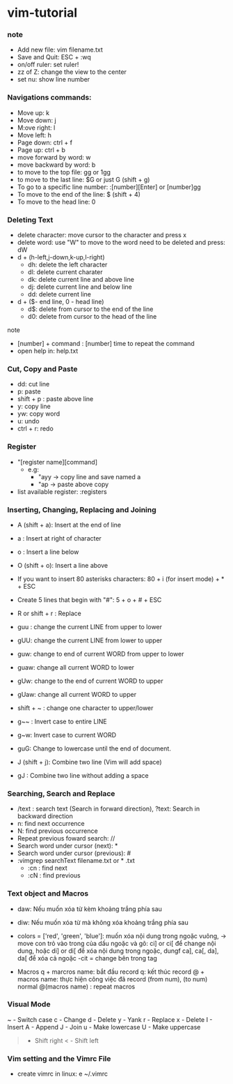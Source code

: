 # vim-tutorial
### note
- Add new file: vim filename.txt
- Save and Quit: ESC + :wq
- on/off ruler: set ruler!
- zz of Z: change the view to the center
- set nu: show line number
### Navigations commands:
- Move up: k
- Move down: j
- M:ove right: l
- Move left: h
- Page down: ctrl + f
- Page up: ctrl + b
- move forward by word: w
- move backward by word: b
- to move to the top file: gg or 1gg
- to move to the last line: $G or just G (shift + g)
- To go to a specific line number: :[number][Enter] or [number]gg
- To move to the end of the line: $ (shift + 4)
- To move to the head line: 0
### Deleting Text
- delete character: move cursor to the character and press x
- delete word: use "W" to move to the word need to be deleted and press: dW
- d + (h-left,j-down,k-up,l-right)
  + dh: delete the left character
  + dl: delete current charater
  + dk: delete current line and above line
  + dj: delete current line and below line
  + dd: delete current line
- d + ($- end line, 0 - head line)
  + d$: delete from cursor to the end of the line
  + d0: delete from cursor to the head of the line

note
- [number] + command : [number] time to repeat the command
- open help in: help.txt

### Cut, Copy and Paste
- dd: cut line
- p: paste
- shift + p : paste above line
- y: copy line
- yw: copy word
- u: undo
- ctrl + r: redo
### Register
- "[register name][command]
   - e.g:
	 + "ayy -> copy line and save named a
	 + "ap -> paste above copy 
- list available register: :registers

### Inserting, Changing, Replacing and Joining
- A (shift + a): Insert at the end of line
- a : Insert at right of character
- o : Insert a line below
- O (shift + o): Insert a line above
- If you want to insert 80 asterisks characters: 80 + i (for insert mode) + * + ESC
- Create 5 lines that begin with "#": 5 + o + # + ESC
- R or shift + r : Replace
- guu : change the current LINE from upper to lower
- gUU: change the current LINE from lower to upper
- guw: change to end of current WORD from upper to lower
- guaw: change all current WORD to lower
- gUw: change to the end of current WORD to upper
- gUaw: change all current WORD to upper

- shift + ~ : change one character to upper/lower
- g~~ : Invert case to entire LINE
- g~w: Invert case to current WORD
- guG: Change to lowercase until the end of document.

- J (shift + j): Combine two line (Vim will add space)
- gJ : Combine two line without adding a space

### Searching, Search and Replace
- /text : search text (Search in forward direction), ?text: Search in backward direction
- n: find next occurrence
- N: find previous occurrence
- Repeat previous foward search: //
- Search word under cursor (next): * 
- Search word under cursor (previous): #
- :vimgrep searchText filename.txt or * .txt
   + :cn : find next
   + :cN : find previous

### Text object and Macros
- daw: Nếu muốn xóa từ kèm khoảng trắng phía sau
- diw: Nếu muốn xóa từ mà không xóa khoảng trắng phía sau
- colors = ['red', 'green', 'blue']: muốn xóa nội dung trong ngoặc vuông, -> move con trỏ vào trong của dấu ngoặc và gõ: ci] or ci[ để change nội dung, hoặc di] or di[ để xóa nội dung trong ngoặc, dungf ca], ca[, da], da[ để xóa cả ngoặc
-cit = change bên trong tag

- Macros
q + marcros name: bắt đầu record
q: kết thúc record
@ + macros name: thực hiện công việc đã record
(from num), (to num) normal @(macros name) : repeat macros 
### Visual Mode
~ - Switch case
c - Change
d - Delete
y - Yank
r - Replace
x - Delete
I - Insert
A - Append
J - Join
u - Make lowercase
U - Make uppercase
> - Shift right
< - Shift left
### Vim setting and the Vimrc File
- create vimrc in linux: e ~/.vimrc


